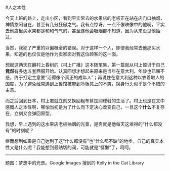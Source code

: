 #人之本性

<!-- description: 能改吗？ -->
<!-- date: 2013-04-27 -->

今天上班的路上，走出小区，看到平实常去的水果店的老板正在站在店门口抽烟，神情悠闲自在，甚至有几分狂傲之气。我有点惊讶，一点不像映像中的他啊，平实去他店里买水果都是和和气气的，甚至连他会吸烟都不知道，因为从来没见他抽过。

当然，我犯了严重的以偏概全的错误。对于这样一个人，即便我经常去他那买水果，知道的也仅仅是他作为卖家面对我这位顾客的这一面。

想起这两天在翻村上春树的《村上广播》这本随笔集，第一篇就从村上惊讶于自己**竟然**有多达五套西服开始。认真回想才想起来原来是当年在意大利，年龄也已届不惑，终于打定主意要“活得像个真正的成年人”；再说住在意大利这种以衣着取人的国度，为了避免经常遇到上餐馆被带到冷板凳上的不爽，换身行头似乎是个不错的主意。

而之后回到日本，村上君就立刻又换回粗布裤加网球鞋的生活了。村上也是在文中感慨人之本性啊，哪怕当初是为了什么而下定决心改变自己，一旦这个**什么**不复存在，立刻又会弹回原型。

我想，早上遇到的这水果店老板抽烟的光景，是否就是他每天这难得的“什么都没有”的时刻呢？

继而想到如果是自己达到了这“什么都没有”也“什么都不缺”的地步，自己的真实本性又是什么呢？我能想到最贴切的词，可能就是“慵懒”了，呵呵。

---

题图：梦想中的光景。Google Images 搜到的 Kelly in the Cat Library
